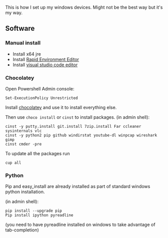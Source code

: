 This is how I set up my windows devices.
Might not be the best way but it's my way.

## Software
### Manual install

* Install x64 jre
* Install [Rapid Environment Editor](http://www.rapidee.com/en/download)
* Install [visual studio code editor](https://code.visualstudio.com/updates)

### Chocolatey 

Open Powershell Admin console:

```
Set-ExecutionPolicy Unrestricted
```

Install [chocolatey](https://chocolatey.org/) and use it to install everything else.

Then use ```choco install``` or ```cinst``` to install packages.
(in admin shell):

```
cinst -y putty.install git.install 7zip.install Far ccleaner sysinternals vlc
cinst -y python2 pip github windirstat youtube-dl winpcap wireshark gimp 
cinst cmder -pre 
```

To update all the packages run 

```
cup all
```

### Python
Pip and easy_install are already installed as part of standard windows python installation.

(in admin shell):
```
pip install --upgrade pip
Pip install ipython pyreadline
```
(you need to have pyreadline installed on windows to take advantage of tab-completion)


